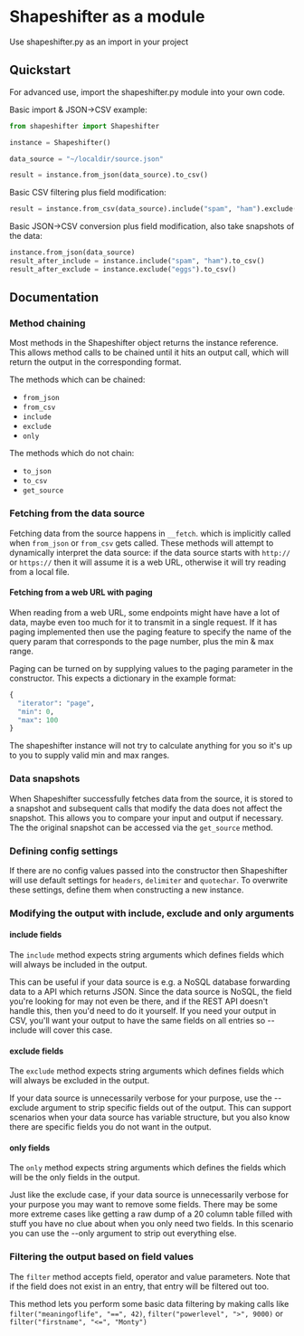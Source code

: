 # Shapeshifter as a module

Use shapeshifter.py as an import in your project

## Quickstart

For advanced use, import the shapeshifter.py module into your own code.

Basic import & JSON->CSV example:

```python
from shapeshifter import Shapeshifter

instance = Shapeshifter()

data_source = "~/localdir/source.json"

result = instance.from_json(data_source).to_csv()
```

Basic CSV filtering plus field modification:

```python
result = instance.from_csv(data_source).include("spam", "ham").exclude("eggs").to_csv()
```

Basic JSON->CSV conversion plus field modification, also take snapshots of the data:

```python
instance.from_json(data_source)
result_after_include = instance.include("spam", "ham").to_csv()
result_after_exclude = instance.exclude("eggs").to_csv()
```

## Documentation

### Method chaining

Most methods in the Shapeshifter object returns the instance reference. This allows method calls to be chained until it hits an output call, which will return the output in the corresponding format.

The methods which can be chained:

* `from_json`
* `from_csv`
* `include`
* `exclude`
* `only`

The methods which do not chain:

* `to_json`
* `to_csv`
* `get_source`

### Fetching from the data source

Fetching data from the source happens in `__fetch`. which is implicitly called when `from_json` or `from_csv` gets called. These methods will attempt to dynamically interpret the data source: if the data source starts with `http://` or `https://` then it will assume it is a web URL, otherwise it will try reading from a local file.

#### Fetching from a web URL with paging

When reading from a web URL, some endpoints might have have a lot of data, maybe even too much for it to transmit in a single request. If it has paging implemented then use the paging feature to specify the name of the query param that corresponds to the page number, plus the min & max range.

Paging can be turned on by supplying values to the paging parameter in the constructor. This expects a dictionary in the example format:

```python
{
  "iterator": "page",
  "min": 0,
  "max": 100
}
```

The shapeshifter instance will not try to calculate anything for you so it's up to you to supply valid min and max ranges.

### Data snapshots

When Shapeshifter successfully fetches data from the source, it is stored to a snapshot and subsequent calls that modify the data does not affect the snapshot. This allows you to compare your input and output if necessary. The the original snapshot can be accessed via the `get_source` method.

### Defining config settings

If there are no config values passed into the constructor then Shapeshifter will use default settings for `headers`, `delimiter` and `quotechar`. To overwrite these settings, define them when constructing a new instance.

### Modifying the output with include, exclude and only arguments

#### include fields

The `include` method expects string arguments which defines fields which will always be included in the output.

This can be useful if your data source is e.g. a NoSQL database forwarding data to a API which returns JSON. Since the data source is NoSQL, the field you're looking for may not even be there, and if the REST API doesn't handle this, then you'd need to do it yourself. If you need your output in CSV, you'll want your output to have the same fields on all entries so --include will cover this case.

#### exclude fields

The `exclude` method expects string arguments which defines fields which will always be excluded in the output.

If your data source is unnecessarily verbose for your purpose, use the --exclude argument to strip specific fields out of the output. This can support scenarios when your data source has variable structure, but you also know there are specific fields you do not want in the output.

#### only fields

The `only` method expects string arguments which defines the fields which will be the only fields in the output.

Just like the exclude case, if your data source is unnecessarily verbose for your purpose you may want to remove some fields. There may be some more extreme cases like getting a raw dump of a 20 column table filled with stuff you have no clue about when you only need two fields. In this scenario you can use the --only argument to strip out everything else.

### Filtering the output based on field values

The `filter` method accepts field, operator and value parameters. Note that if the field does not exist in an entry, that entry will be filtered out too.

This method lets you perform some basic data filtering by making calls like `filter("meaningoflife", "==", 42)`, `filter("powerlevel", ">", 9000)` or `filter("firstname", "<=", "Monty")`
